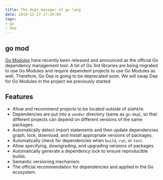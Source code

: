 ```yaml
---
title: The deps manager of go lang
date: 2019-12-27 17:20:09
tags:
- go
- dep
---
```


## go mod

[Go Modules](https://github.com/golang/go/wiki/Modules) have recently been released and announced as the official Go dependency management tool. A lot of Go 3rd libraries are being migrated to use Go Modules and require dependent projects to use Go Modules as well. Therefore, Go Dep is going to be deprecated soon. We will swap Dep for Go Modules in the project we previously started

## Features

-   Allow and recommend projects to be located outside of  `$GOPATH`.
-   Dependencies are put into a  `vendor`  directory (same as  `go-dep`), so that different projects can depend on different versions of the same packages.
-   Automatically detect import statements and then update dependencies graph, lock, download, and install appropriate versions of packages.
-   Automatically check for dependencies when  `build`,  `run`, or  `test`.
-   Allow specifying, downgrading, and upgrading versions of packages.
-   Automatically generate a dependency lock to ensure reproducible builds.
-   Semantic versioning mechanism.
-   The official recommendation for dependencies and applied in the Go ecosystem.

<!--stackedit_data:
eyJoaXN0b3J5IjpbLTE1NDU0OTI3OCwtMTU3MjIzNjU2OF19
-->